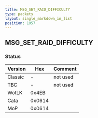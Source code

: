 ```yaml
---
title: MSG_SET_RAID_DIFFICULTY
type: packets
layout: single_markdown_in_list
position: 1057
---
```


## MSG_SET_RAID_DIFFICULTY

### Status

Version    | Hex        | Comment
---------- | ---------- | ---------- 
Classic    | -          | not used
TBC        | -          | not used
WotLK      | 0x4EB      | 
Cata       | 0x0614     | 
MoP        | 0x0614     | 
